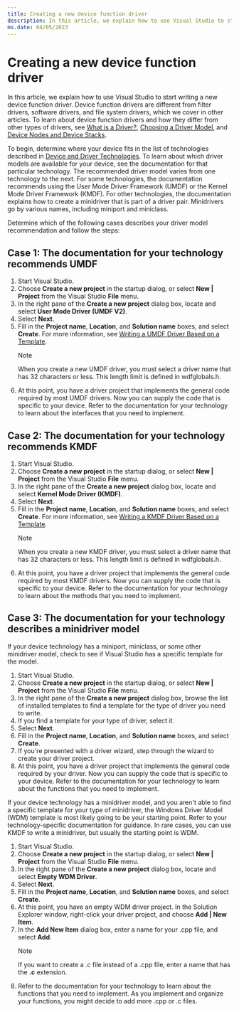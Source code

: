 ```yaml
---
title: Creating a new device function driver
description: In this article, we explain how to use Visual Studio to start writing a new device function driver.
ms.date: 04/05/2023
---
```


# Creating a new device function driver

In this article, we explain how to use Visual Studio to start writing a new device function driver. Device function drivers are different from filter drivers, software drivers, and file system drivers, which we cover in other articles. To learn about device function drivers and how they differ from other types of drivers, see [What is a Driver?](../gettingstarted/what-is-a-driver-.md), [Choosing a Driver Model](../gettingstarted/choosing-a-driver-model.md), and [Device Nodes and Device Stacks](../gettingstarted/device-nodes-and-device-stacks.md).

To begin, determine where your device fits in the list of technologies described in [Device and Driver Technologies](../index.yml). To learn about which driver models are available for your device, see the documentation for that particular technology. The recommended driver model varies from one technology to the next. For some technologies, the documentation recommends using the User Mode Driver Framework (UMDF) or the Kernel Mode Driver Framework (KMDF). For other technologies, the documentation explains how to create a minidriver that is part of a driver pair. Minidrivers go by various names, including miniport and miniclass.

Determine which of the following cases describes your driver model recommendation and follow the steps:

## Case 1: The documentation for your technology recommends UMDF

1. Start Visual Studio.
1. Choose **Create a new project** in the startup dialog, or select **New | Project** from the Visual Studio **File** menu.
1. In the right pane of the **Create a new project** dialog box, locate and select **User Mode Driver (UMDF V2)**.
1. Select **Next**.
1. Fill in the **Project name**, **Location**, and **Solution name** boxes, and select **Create**. For more information, see [Writing a UMDF Driver Based on a Template](../gettingstarted/writing-a-umdf-driver-based-on-a-template.md).
    > [!NOTE]
    > When you create a new UMDF driver, you must select a driver name that has 32 characters or less. This length limit is defined in wdfglobals.h.
1. At this point, you have a driver project that implements the general code required by most UMDF drivers. Now you can supply the code that is specific to your device. Refer to the documentation for your technology to learn about the interfaces that you need to implement.

## Case 2: The documentation for your technology recommends KMDF

1. Start Visual Studio.
1. Choose **Create a new project** in the startup dialog, or select **New | Project** from the Visual Studio **File** menu.
1. In the right pane of the **Create a new project** dialog box, locate and select **Kernel Mode Driver (KMDF)**.
1. Select **Next**.
1. Fill in the **Project name**, **Location**, and **Solution name** boxes, and select **Create**. For more information, see [Writing a KMDF Driver Based on a Template](../gettingstarted/writing-a-kmdf-driver-based-on-a-template.md).
    > [!NOTE]
    > When you create a new KMDF driver, you must select a driver name that has 32 characters or less. This length limit is defined in wdfglobals.h.
1. At this point, you have a driver project that implements the general code required by most KMDF drivers. Now you can supply the code that is specific to your device. Refer to the documentation for your technology to learn about the methods that you need to implement.

## Case 3: The documentation for your technology describes a minidriver model

If your device technology has a miniport, miniclass, or some other minidriver model, check to see if Visual Studio has a specific template for the model.

1. Start Visual Studio.
1. Choose **Create a new project** in the startup dialog, or select **New | Project** from the Visual Studio **File** menu.
1. In the right pane of the **Create a new project** dialog box, browse the list of installed templates to find a template for the type of driver you need to write.
1. If you find a template for your type of driver, select it.
1. Select **Next**.
1. Fill in the **Project name**, **Location**, and **Solution name** boxes, and select **Create**.
1. If you're presented with a driver wizard, step through the wizard to create your driver project.
1. At this point, you have a driver project that implements the general code required by your driver. Now you can supply the code that is specific to your device. Refer to the documentation for your technology to learn about the functions that you need to implement.

If your device technology has a minidriver model, and you aren't able to find a specific template for your type of minidriver, the Windows Driver Model (WDM) template is most likely going to be your starting point. Refer to your technology-specific documentation for guidance. In rare cases, you can use KMDF to write a minidriver, but usually the starting point is WDM.

1. Start Visual Studio.
1. Choose **Create a new project** in the startup dialog, or select **New | Project** from the Visual Studio **File** menu.
1. In the right pane of the **Create a new project** dialog box, locate and select **Empty WDM Driver**.
1. Select **Next**.
1. Fill in the **Project name**, **Location**, and **Solution name** boxes, and select **Create**.
1. At this point, you have an empty WDM driver project. In the Solution Explorer window, right-click your driver project, and choose **Add | New Item**.
1. In the **Add New Item** dialog box, enter a name for your .cpp file, and select **Add**.
    > [!NOTE]
    > If you want to create a .c file instead of a .cpp file, enter a name that has the **.c** extension.
1. Refer to the documentation for your technology to learn about the functions that you need to implement. As you implement and organize your functions, you might decide to add more .cpp or .c files.
